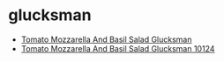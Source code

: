 # glucksman

 * [Tomato Mozzarella And Basil Salad Glucksman](../../index/t/tomato-mozzarella-and-basil-salad-glucksman-10124.json)
 * [Tomato Mozzarella And Basil Salad Glucksman 10124](../../index/t/tomato-mozzarella-and-basil-salad-glucksman-10124.json)

